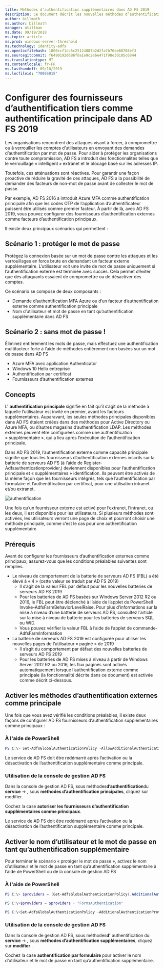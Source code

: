 ```yaml
---
title: Méthodes d’authentification supplémentaires dans AD FS 2019
description: Ce document décrit les nouvelles méthodes d’authentification dans AD FS 2019.
author: billmath
ms.author: billmath
manager: mtillman
ms.date: 09/19/2018
ms.topic: article
ms.prod: windows-server-threshold
ms.technology: identity-adfs
ms.openlocfilehash: 1800ccf1cc5c25124887b2d2fa7b76ee68788ef3
ms.sourcegitcommit: f6490192d686f0a1e0c2ebe471f98e30105c0844
ms.translationtype: MT
ms.contentlocale: fr-FR
ms.lasthandoff: 09/10/2019
ms.locfileid: "70866018"
---
```

# <a name="configure-3rd-party-authentication-providers-as-primary-authentication-in-ad-fs-2019"></a>Configurer des fournisseurs d’authentification tiers comme authentification principale dans AD FS 2019


Les organisations rencontrent des attaques visant à forcer, à compromettre ou à verrouiller les comptes d’utilisateurs en envoyant des demandes d’authentification par mot de passe.  Pour aider à protéger les organisations contre toute compromission, AD FS a introduit des fonctionnalités telles que le verrouillage « intelligent » extranet et le blocage basé sur les adresses IP.  

Toutefois, ces atténuations sont réactives.  Pour garantir une façon proactive de réduire la gravité de ces attaques, AD FS a la possibilité de demander des facteurs de non-mot de passe avant de collecter le mot de passe.  

Par exemple, AD FS 2016 a introduit Azure MFA comme authentification principale afin que les codes OTP de l’application d’authentificateur puissent être utilisés comme premier facteur.
À partir de là, avec AD FS 2019, vous pouvez configurer des fournisseurs d’authentification externes comme facteurs d’authentification principaux.

Il existe deux principaux scénarios qui permettent :

## <a name="scenario-1-protect-the-password"></a>Scénario 1 : protéger le mot de passe
Protégez la connexion basée sur un mot de passe contre les attaques et les verrouillages en force brute en demandant un facteur externe supplémentaire.  L’utilisateur voit une invite de mot de passe uniquement si l’authentification externe est terminée avec succès.  Cela permet d’éviter que des attaquants essaient de compromettre ou de désactiver des comptes.

Ce scénario se compose de deux composants :
- Demande d’authentification MFA Azure ou d’un facteur d’authentification externe comme authentification principale
- Nom d’utilisateur et mot de passe en tant qu’authentification supplémentaire dans AD FS

## <a name="scenario-2-password-free"></a>Scénario 2 : sans mot de passe !
Éliminez entièrement les mots de passe, mais effectuez une authentification multifacteur forte à l’aide de méthodes entièrement non basées sur un mot de passe dans AD FS
- Azure MFA avec application Authenticator
- Windows 10 Hello entreprise
- Authentification par certificat
- Fournisseurs d’authentification externes

## <a name="concepts"></a>Concepts
L' **authentification principale** signifie en fait qu’il s’agit de la méthode à laquelle l’utilisateur est invité en premier, avant les facteurs supplémentaires.  Auparavant, les seules méthodes principales disponibles dans AD FS étaient créées dans des méthodes pour Active Directory ou Azure MFA, ou d’autres magasins d’authentification LDAP.  Les méthodes externes peuvent être configurées comme une authentification « supplémentaire », qui a lieu après l’exécution de l’authentification principale.

Dans AD FS 2019, l’authentification externe comme capacité principale signifie que tous les fournisseurs d’authentification externes inscrits sur la batterie de serveurs AD FS (à l’aide de Register-Adfsauthenticationprovider,) deviennent disponibles pour l’authentification principale et « supplémentaires » identification. Ils peuvent être activés de la même façon que les fournisseurs intégrés, tels que l’authentification par formulaire et l’authentification par certificat, pour une utilisation intranet et/ou extranet.

![authentification](media/Additional-Authentication-Methods-AD-FS/auth1.png)

Une fois qu’un fournisseur externe est activé pour l’extranet, l’intranet, ou les deux, il est disponible pour les utilisateurs.  Si plusieurs méthodes sont activées, les utilisateurs verront une page de choix et pourront choisir une méthode principale, comme c’est le cas pour une authentification supplémentaire.

## <a name="pre-requisites"></a>Prérequis
Avant de configurer les fournisseurs d’authentification externes comme principaux, assurez-vous que les conditions préalables suivantes sont remplies.
- Le niveau de comportement de la batterie de serveurs AD FS (FBL) a été élevé à « 4 » (cette valeur se traduit par AD FS 2019)
    - Il s’agit de la valeur FBL par défaut pour les nouvelles batteries de serveurs AD FS 2019
    - Pour les batteries de AD FS basées sur Windows Server 2012 R2 ou 2016, le FBL peut être déclenché à l’aide de l’applet de PowerShell Invoke-AdfsFarmBehaviorLevelRaise.  Pour plus d’informations sur la mise à niveau d’une batterie de serveurs AD FS, consultez l’article sur la mise à niveau de batterie pour les batteries de serveurs SQL ou WID. 
    - Vous pouvez vérifier la valeur FBL à l’aide de l’applet de commande-AdfsFarmInformation
- La batterie de serveurs AD FS 2019 est configurée pour utiliser les nouvelles pages de l’utilisateur « paginé » de 2019
    - Il s’agit du comportement par défaut des nouvelles batteries de serveurs AD FS 2019
    - Pour les batteries de AD FS mises à niveau à partir de Windows Server 2012 R2 ou 2016, les flux paginés sont activés automatiquement lorsque l’authentification externe comme principale (la fonctionnalité décrite dans ce document) est activée comme décrit ci-dessous.

## <a name="enable-external-authentication-methods-as-primary"></a>Activer les méthodes d’authentification externes comme principale
Une fois que vous avez vérifié les conditions préalables, il existe deux façons de configurer AD FS fournisseurs d’authentification supplémentaires comme principaux :

### <a name="using-powershell"></a>À l'aide de PowerShell


```powershell
PS C:\> Set-AdfsGlobalAuthenticationPolicy -AllowAdditionalAuthenticationAsPrimary $true
``` 


Le service de AD FS doit être redémarré après l’activation ou la désactivation de l’authentification supplémentaire comme principale.

### <a name="using-the-ad-fs-management-console"></a>Utilisation de la console de gestion AD FS
Dans la console de gestion AD FS, sous méthodes**d’authentification**du **service** -> , sous **méthodes d’authentification principales**, cliquez sur modifier.

Cochez la case **autoriser les fournisseurs d’authentification supplémentaires comme principaux**.

Le service de AD FS doit être redémarré après l’activation ou la désactivation de l’authentification supplémentaire comme principale.

## <a name="enable-username-and-password-as-additional-authentication"></a>Activer le nom d’utilisateur et le mot de passe en tant qu’authentification supplémentaire
Pour terminer le scénario « protéger le mot de passe », activez le nom d’utilisateur et le mot de passe en tant qu’authentification supplémentaire à l’aide de PowerShell ou de la console de gestion AD FS
### <a name="using-powershell"></a>À l'aide de PowerShell



```powershell
PS C:\> $providers = (Get-AdfsGlobalAuthenticationPolicy).AdditionalAuthenticationProvider

PS C:\>$providers = $providers + "FormsAuthentication"

PS C:\>Set-AdfsGlobalAuthenticationPolicy -AdditionalAuthenticationProvider $providers
``` 

### <a name="using-the-ad-fs-management-console"></a>Utilisation de la console de gestion AD FS
Dans la console de gestion AD FS, sous méthodes**d'** authentification du **service** -> , sous **méthodes d’authentification supplémentaires**, cliquez sur **modifier** .

Cochez la case **authentification par formulaire** pour activer le nom d’utilisateur et le mot de passe en tant qu’authentification supplémentaire.
